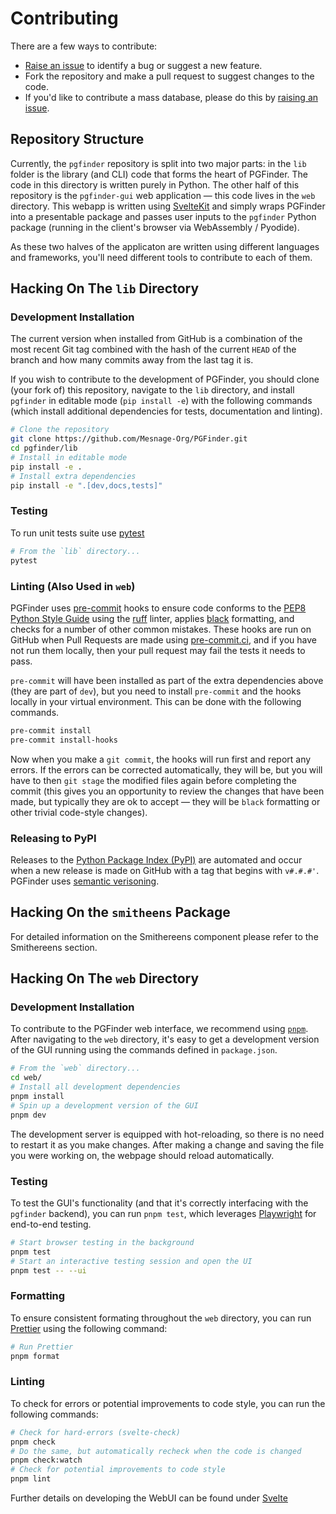 # Contributing

There are a few ways to contribute:

- [Raise an issue](https://github.com/Mesnage-Org/pgfinder/issues) to identify a bug or suggest a new feature.
- Fork the repository and make a pull request to suggest changes to the code.
- If you'd like to contribute a mass database, please do this by [raising an
  issue](https://github.com/Mesnage-Org/pgfinder/issues).

## Repository Structure

Currently, the `pgfinder` repository is split into two major parts: in the `lib` folder is the library (and CLI)
code that forms the heart of PGFinder. The code in this directory is written purely in Python. The other half of this
repository is the `pgfinder-gui` web application — this code lives in the `web` directory. This webapp is written using
[SvelteKit](https://kit.svelte.dev/) and simply wraps PGFinder into a presentable package and passes user inputs to the `pgfinder` Python package
(running in the client's browser via WebAssembly / Pyodide).

As these two halves of the applicaton are written using different languages and frameworks, you'll need different tools
to contribute to each of them.

## Hacking On The `lib` Directory

### Development Installation

The current version when installed from GitHub is a combination of the most recent Git tag combined with the hash of the
current `HEAD` of the branch and how many commits away from the last tag it is.

If you wish to contribute to the development of PGFinder, you should clone (your fork of) this repository, navigate to the
`lib` directory, and install `pgfinder` in editable mode (`pip install -e`) with the following commands (which install
additional dependencies for tests, documentation and linting).

```bash
# Clone the repository
git clone https://github.com/Mesnage-Org/PGFinder.git
cd pgfinder/lib
# Install in editable mode
pip install -e .
# Install extra dependencies
pip install -e ".[dev,docs,tests]"
```

### Testing

To run unit tests suite use [pytest](https://pytest.org)

```bash
# From the `lib` directory...
pytest
```

### Linting (Also Used in `web`)

PGFinder uses [pre-commit](https://pre-commit.com) hooks to ensure code conforms to the [PEP8 Python Style
Guide](https://pep8.org/) using the [ruff](https://duckduckgo.com/?q=ruff+linter&t=opera&ia=images) linter, applies
[black](https://black.readthedocs.io/en/stable/index.html) formatting, and checks for a number of other common mistakes.
These hooks are run on GitHub when Pull Requests are made using [pre-commit.ci](https://pre-commit.ci), and
if you have not run them locally, then your pull request may fail the tests it needs to pass.

`pre-commit` will have been installed as part of the extra dependencies above (they are part of `dev`), but you need to
install `pre-commit` and the hooks locally in your virtual environment. This can be done with the following commands.

``` bash
pre-commit install
pre-commit install-hooks
```

Now when you make a `git commit`, the hooks will run first and report any errors. If the errors can be
corrected automatically, they will be, but you will have to then `git stage` the
modified files again before completing the commit (this gives you an opportunity to review the changes that have been
made, but typically they are ok to accept — they will be `black` formatting or other trivial code-style changes).


### Releasing to PyPI

Releases to the [Python Package Index (PyPI)][pypi] are automated and occur when a new release is made on
GitHub with a tag that begins with `v#.#.#'`. PGFinder uses [semantic verisoning][semver].

## Hacking On the `smitheens` Package

For detailed information on the Smithereens component please refer to the Smithereens section.

## Hacking On The `web` Directory

### Development Installation

To contribute to the PGFinder web interface, we recommend using [`pnpm`](https://pnpm.io/). After navigating to the
`web` directory, it's easy to get a development version of the GUI running using the commands defined in `package.json`.

``` bash
# From the `web` directory...
cd web/
# Install all development dependencies
pnpm install
# Spin up a development version of the GUI
pnpm dev
```

The development server is equipped with hot-reloading, so there is no need to restart it as you make changes. After making
a change and saving the file you were working on, the webpage should reload automatically.

### Testing

To test the GUI's functionality (and that it's correctly interfacing with the `pgfinder` backend), you can run `pnpm test`,
which leverages [Playwright][pw] for end-to-end testing.

``` bash
# Start browser testing in the background
pnpm test
# Start an interactive testing session and open the UI
pnpm test -- --ui
```

### Formatting

To ensure consistent formating throughout the `web` directory, you can run [Prettier][prettier] using the following command:

``` bash
# Run Prettier
pnpm format
```

### Linting

To check for errors or potential improvements to code style, you can run the following commands:

``` bash
# Check for hard-errors (svelte-check)
pnpm check
# Do the same, but automatically recheck when the code is changed
pnpm check:watch
# Check for potential improvements to code style
pnpm lint
```

Further details on developing the WebUI can be found under [Svelte][svelte]



[card]: https://developer.mozilla.org/en-US/docs/Web/CSS/Layout_cookbook/Card
[div]: https://developer.mozilla.org/en-US/docs/Web/HTML/Element/div
[json]: https://www.json.org/json-en.html
[npm]: https://www.npmjs.com/
[pandas]: https://pandas.pydata.org/
[pathlib]: https://docs.python.org/3/library/pathlib.html
[pgfinder]: https://github.com/Mesnage-Org/pgfinder/
[prettier]: https://prettier.io/
[pw]: https://playwright.dev/
[pyodide]: https://pyodide.org/en/stable/
[pypi]: https://pypi.org
[semver]: https://semver.org/
[svelte]: https://svelte.dev/docs/
[ts]: https://www.typescriptlang.org/
[vite]: https://vitejs.dev/
[wa]: https://webassembly.org/
